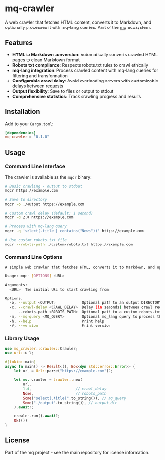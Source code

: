 # mq-crawler

A web crawler that fetches HTML content, converts it to Markdown, and optionally processes it with mq-lang queries. Part of the [mq](https://mqlang.org) ecosystem.

## Features

- **HTML to Markdown conversion**: Automatically converts crawled HTML pages to clean Markdown format
- **Robots.txt compliance**: Respects robots.txt rules to crawl ethically
- **mq-lang integration**: Process crawled content with mq-lang queries for filtering and transformation
- **Configurable crawl delay**: Avoid overloading servers with customizable delays between requests
- **Output flexibility**: Save to files or output to stdout
- **Comprehensive statistics**: Track crawling progress and results

## Installation

Add to your `Cargo.toml`:

```toml
[dependencies]
mq-crawler = "0.1.0"
```

## Usage

### Command Line Interface

The crawler is available as the `mqcr` binary:

```bash
# Basic crawling - output to stdout
mqcr https://example.com

# Save to directory
mqcr -o ./output https://example.com

# Custom crawl delay (default: 1 second)
mqcr -d 2.0 https://example.com

# Process with mq-lang query
mqcr -q 'select(.title | contains("News"))' https://example.com

# Use custom robots.txt file
mqcr --robots-path ./custom-robots.txt https://example.com
```

### Command Line Options

```sh
A simple web crawler that fetches HTML, converts it to Markdown, and optionally processes it with an mq_lang script

Usage: mqcr [OPTIONS] <URL>

Arguments:
  <URL>  The initial URL to start crawling from

Options:
  -o, --output <OUTPUT>            Optional path to an output DIRECTORY where markdown files will be saved. If not provided, output is printed to stdout
  -c, --crawl-delay <CRAWL_DELAY>  Delay (in seconds) between crawl requests to avoid overloading servers [default: 1]
      --robots-path <ROBOTS_PATH>  Optional path to a custom robots.txt file. If not provided, robots.txt will be fetched from the site
  -m, --mq-query <MQ_QUERY>        Optional mq_lang query to process the crawled Markdown content
  -h, --help                       Print help
  -V, --version                    Print version
```

### Library Usage

```rust
use mq_crawler::crawler::Crawler;
use url::Url;

#[tokio::main]
async fn main() -> Result<(), Box<dyn std::error::Error>> {
    let url = Url::parse("https://example.com")?;

    let mut crawler = Crawler::new(
        url,
        1.0,                    // crawl_delay
        None,                   // robots_path
        Some("select(.title)".to_string()), // mq_query
        Some("./output".to_string()), // output_dir
    ).await?;

    crawler.run().await?;
    Ok(())
}
```

## License

Part of the mq project - see the main repository for license information.
